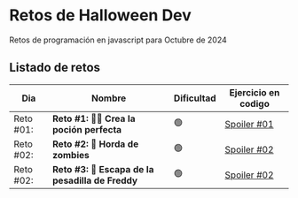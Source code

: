 # Retos de Halloween Dev

Retos de programación en javascript para Octubre de 2024

## Listado de retos
| Dia     | Nombre | Dificultad | Ejercicio en codigo |
| ---     | ---    | ---  | ---  |
| Reto #01: | **Reto #1: 🧙‍♀️ Crea la poción perfecta** | 🟢 | [Spoiler #01](https://github.com/ztevenx100/js-2024-halloween-dev/blob/main/reto-01/main.js) |
| Reto #02: | **Reto #2: 🧟 Horda de zombies** | 🟢 | [Spoiler #02](https://github.com/ztevenx100/js-2024-halloween-dev/blob/main/reto-02/main.js) |
| Reto #02: | **Reto #3: 🛌 Escapa de la pesadilla de Freddy** | 🟢 | [Spoiler #02](https://github.com/ztevenx100/js-2024-halloween-dev/blob/main/reto-03/main.js) |